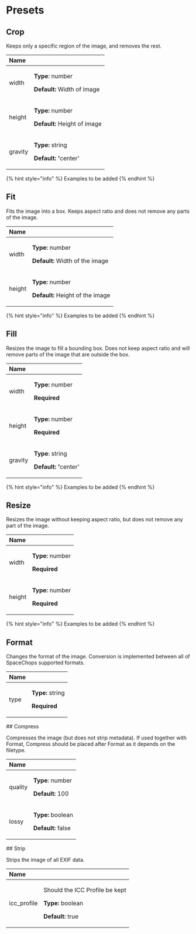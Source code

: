 # Presets

## Crop

Keeps only a specific region of the image, and removes the rest.

<table>
  <thead>
    <tr>
      <th style="text-align:left">Name</th>
      <th style="text-align:left"></th>
    </tr>
  </thead>
  <tbody>
    <tr>
      <td style="text-align:left">width</td>
      <td style="text-align:left">
        <p><b>Type</b>: number</p>
        <p><b>Default: </b>Width of image</p>
      </td>
    </tr>
    <tr>
      <td style="text-align:left">height</td>
      <td style="text-align:left">
        <p><b>Type:</b> number</p>
        <p><b>Default:</b> Height of image</p>
      </td>
    </tr>
    <tr>
      <td style="text-align:left">gravity</td>
      <td style="text-align:left">
        <p><b>Type: </b>string</p>
        <p><b>Default: '</b>center'</p>
      </td>
    </tr>
  </tbody>
</table>{% hint style="info" %}
Examples to be added
{% endhint %}

## Fit

Fits the image into a box. Keeps aspect ratio and does not remove any parts of the image.

<table>
  <thead>
    <tr>
      <th style="text-align:left">Name</th>
      <th style="text-align:left"></th>
    </tr>
  </thead>
  <tbody>
    <tr>
      <td style="text-align:left">width</td>
      <td style="text-align:left">
        <p><b>Type: </b>number</p>
        <p><b>Default: </b>Width of the image</p>
      </td>
    </tr>
    <tr>
      <td style="text-align:left">height</td>
      <td style="text-align:left">
        <p><b>Type:</b> number</p>
        <p><b>Default:</b> Height of the image</p>
      </td>
    </tr>
  </tbody>
</table>{% hint style="info" %}
Examples to be added
{% endhint %}

## Fill

Resizes the image to fill a bounding box. Does not keep aspect ratio and will remove parts of the image that are outside the box.

<table>
  <thead>
    <tr>
      <th style="text-align:left">Name</th>
      <th style="text-align:left"></th>
    </tr>
  </thead>
  <tbody>
    <tr>
      <td style="text-align:left">width</td>
      <td style="text-align:left">
        <p><b>Type:</b> number</p>
        <p><b>Required</b>
        </p>
      </td>
    </tr>
    <tr>
      <td style="text-align:left">height</td>
      <td style="text-align:left">
        <p><b>Type:</b> number</p>
        <p><b>Required</b>
        </p>
      </td>
    </tr>
    <tr>
      <td style="text-align:left">gravity</td>
      <td style="text-align:left">
        <p><b>Type</b>: string</p>
        <p><b>Default: '</b>center'</p>
      </td>
    </tr>
  </tbody>
</table>{% hint style="info" %}
Examples to be added
{% endhint %}

## Resize

Resizes the image without keeping aspect ratio, but does not remove any part of the image.

<table>
  <thead>
    <tr>
      <th style="text-align:left">Name</th>
      <th style="text-align:left"></th>
    </tr>
  </thead>
  <tbody>
    <tr>
      <td style="text-align:left">width</td>
      <td style="text-align:left">
        <p><b>Type: </b>number</p>
        <p><b>Required</b>
        </p>
      </td>
    </tr>
    <tr>
      <td style="text-align:left">height</td>
      <td style="text-align:left">
        <p><b>Type:</b> number</p>
        <p><b>Required</b>
        </p>
      </td>
    </tr>
  </tbody>
</table>{% hint style="info" %}
Examples to be added
{% endhint %}

## Format

Changes the format of the image. Conversion is implemented between all of SpaceChops supported formats.

<table>
  <thead>
    <tr>
      <th style="text-align:left">Name</th>
      <th style="text-align:left"></th>
    </tr>
  </thead>
  <tbody>
    <tr>
      <td style="text-align:left">type</td>
      <td style="text-align:left">
        <p><b>Type: </b>string</p>
        <p><b>Required</b>
        </p>
      </td>
    </tr>
  </tbody>
</table>## Compress

Compresses the image \(but does not strip metadata\). If used together with Format, Compress should be placed after Format as it depends on the filetype.

<table>
  <thead>
    <tr>
      <th style="text-align:left">Name</th>
      <th style="text-align:left"></th>
    </tr>
  </thead>
  <tbody>
    <tr>
      <td style="text-align:left">quality</td>
      <td style="text-align:left">
        <p><b>Type</b>: number</p>
        <p><b>Default: </b>100</p>
      </td>
    </tr>
    <tr>
      <td style="text-align:left">lossy</td>
      <td style="text-align:left">
        <p><b>Type: </b>boolean</p>
        <p><b>Default:</b> false</p>
      </td>
    </tr>
  </tbody>
</table>## Strip

Strips the image of all EXIF data.

<table>
  <thead>
    <tr>
      <th style="text-align:left">Name</th>
      <th style="text-align:left"></th>
    </tr>
  </thead>
  <tbody>
    <tr>
      <td style="text-align:left">icc_profile</td>
      <td style="text-align:left">
        <p>Should the ICC Profile be kept
          <br />
        </p>
        <p><b>Type: </b>boolean</p>
        <p><b>Default: </b>true</p>
      </td>
    </tr>
  </tbody>
</table>

